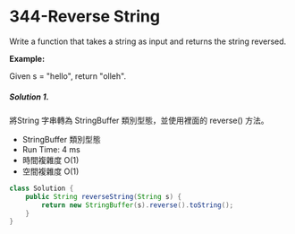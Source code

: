 # 344-Reverse String

Write a function that takes a string as input and returns the string reversed.

**Example:**

Given s = "hello", return "olleh".


##### Solution 1.

將String 字串轉為 StringBuffer 類別型態，並使用裡面的 reverse() 方法。

- StringBuffer 類別型態
- Run Time: 4 ms
- 時間複雜度 O(1)
- 空間複雜度 O(1)

```java
class Solution {
    public String reverseString(String s) {
        return new StringBuffer(s).reverse().toString();
    }
}
```
